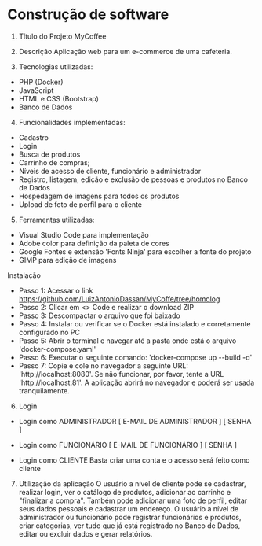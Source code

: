 # Construção de software

1. Título do Projeto
MyCoffee

2. Descrição
Aplicação web para um e-commerce de uma cafeteria. 

3. Tecnologias utilizadas:
- PHP (Docker)
- JavaScript 
- HTML e CSS (Bootstrap)
- Banco de Dados

4. Funcionalidades implementadas:
- Cadastro
- Login
- Busca de produtos
- Carrinho de compras;
- Níveis de acesso de cliente, funcionário e administrador
- Registro, listagem, edição e exclusão de pessoas e produtos no Banco de Dados
- Hospedagem de imagens para todos os produtos
- Upload de foto de perfil para o cliente

5. Ferramentas utilizadas:
- Visual Studio Code para implementação
- Adobe color para definição da paleta de cores
- Google Fontes e extensão 'Fonts Ninja' para escolher a fonte do projeto
- GIMP para edição de imagens

Instalação
- Passo 1: Acessar o link https://github.com/LuizAntonioDassan/MyCoffe/tree/homolog
- Passo 2: Clicar em <> Code e realizar o download ZIP
- Passo 3: Descompactar o arquivo que foi baixado 
- Passo 4: Instalar ou verificar se o Docker está instalado e corretamente configurado no PC
- Passo 5: Abrir o terminal e navegar até a pasta onde está o arquivo 'docker-compose.yaml' 
- Passo 6: Executar o seguinte comando: 'docker-compose up --build -d'
- Passo 7: Copie e cole no navegador a seguinte URL: 'http://localhost:8080'. Se não funcionar, por favor, tente a URL 'http://localhost:81'. A aplicação abrirá no navegador e poderá ser usada tranquilamente.

6. Login

- Login como ADMINISTRADOR
[ E-MAIL DE ADMINISTRADOR ]
[ SENHA ]

- Login como FUNCIONÁRIO
[ E-MAIL DE FUNCIONÁRIO ]
[ SENHA ]

- Login como CLIENTE
Basta criar uma conta e o acesso será feito como cliente

7. Utilização da aplicação
O usuário a nível de cliente pode se cadastrar, realizar login, ver o catálogo de produtos, adicionar ao carrinho e "finalizar a compra". Também pode adicionar uma foto de perfil, editar seus dados pessoais e cadastrar um endereço.
O usuário a nível de administrador ou funcionário pode registrar funcionários e produtos, criar categorias, ver tudo que já está registrado no Banco de Dados, editar ou excluir dados e gerar relatórios.



